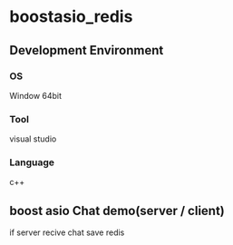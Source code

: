 # boostasio_redis

## Development Environment
### OS
Window 64bit

### Tool
visual studio

### Language
c++

## boost asio Chat demo(server / client)

if server recive chat save redis
